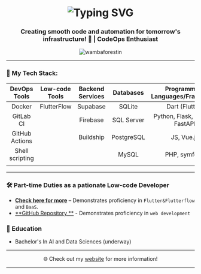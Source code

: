 <h1 align="center">
  <img src="https://readme-typing-svg.herokuapp.com?font=Fira+Code&pause=1000&color=36BCF7&center=true&vCenter=true&width=435&lines=Hi+%F0%9F%91%8B%2C+I'm+Wamba+Forestin;Welcome+to+my+GitHub+profile!" alt="Typing SVG" />
</h1>

<h3 align="center">
Creating smooth code and automation for tomorrow's infrastructure! 🚀 | CodeOps Enthusiast
</h3>

<p align="center">
  <img src="https://komarev.com/ghpvc/?username=wambaforestin&label=Profile%20views&color=0e75b6&style=flat" alt="wambaforestin" />
</p>

---

### 🔭 My Tech Stack:
<div align="center">

| **DevOps Tools** | **Low-code Tools** | **Backend Services** | **Databases** | **Programming Languages/Framework** |
|:---------------:|:-----------------:|:------------------:|:-------------:|:------------------------:|
| Docker          | FlutterFlow       | Supabase          | SQLite        | Dart (Flutter)           |
| GitLab CI       |                   | Firebase          | SQL Server    | Python, Flask, Django, FastAPI |
| GitHub Actions  |                   | Buildship         | PostgreSQL    | JS, Vue.js               |
| Shell scripting |                   |                   | MySQL              | PHP, symfony             |
|                 |                   |                   |               |                          |

</div>

---

### 🛠️ Part-time Duties as a pationate Low-code Developer  
- [**Check here for more**](https://dev-projets-innovants.github.io/FFWeb/) – Demonstrates proficiency in `Flutter&Flutterflow` and `BaaS`.
- [**GitHub Repository **](https://github.com/Dev-Projets-Innovants) - Demonstrates proficiency in `web development `
  
### 🌱 Education
- Bachelor's In AI and Data Sciences (underway)

---

<p align="center">🌐 Check out my <a href="https://year2portfolio-52c4a.web.app/">website</a> for more information!</p>

---
